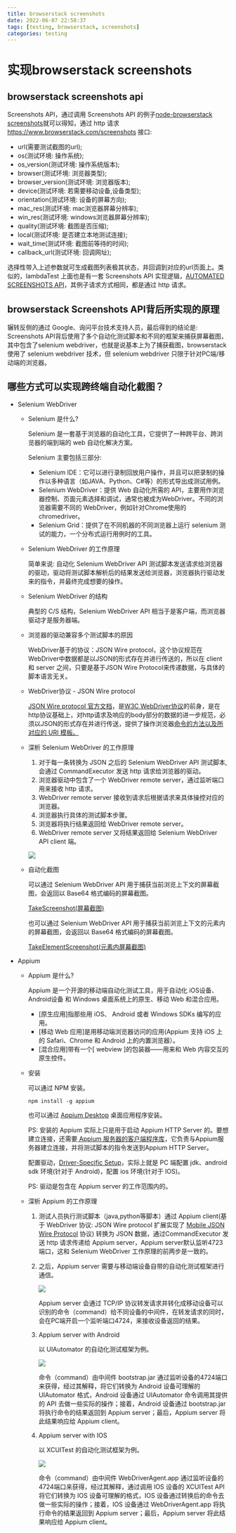 ```yaml
---
title: browserstack screenshots
date: 2022-06-07 22:58:37
tags: [testing, browserstack, screenshots]
categories: testing
---
```


# 实现browserstack screenshots

## browserstack screenshots api

   <a hef='https://www.browserstack.com/screenshots/api'>Screenshots API</a>，通过调用 Screenshots API 的例子<a href='https://github.com/scottgonzalez/node-browserstack/blob/master/lib/screenshot.js'>node-browserstack screenshots</a>就可以得知，通过 http 请求 https://www.browserstack.com/screenshots 接口:

  - url(需要测试截图的url);
  - os(测试环境: 操作系统);
  - os_version(测试环境: 操作系统版本);
  - browser(测试环境: 浏览器类型);
  - browser_version(测试环境: 浏览器版本);
  - device(测试环境: 若需要移动设备,设备类型);
  - orientation(测试环境: 设备的屏幕方向);
  - mac_res(测试环境: mac浏览器屏幕分辨率);
  - win_res(测试环境: windows浏览器屏幕分辨率);
  - quality(测试环境: 截图是否压缩);
  - local(测试环境: 是否建立本地测试连接);
  - wait_time(测试环境: 截图前等待的时间);
  - callback_url(测试环境: 回调网址);

选择性带入上述参数就可生成截图列表极其状态，并回调到对应的url页面上。类似的，lambdaTest 上面也是有一套 Screenshots API 实现逻辑，<a href="https://www.lambdatest.com/support/api-doc/">AUTOMATED SCREENSHOTS API</a>，其例子请求方式相同，都是通过 http 请求。

## browserstack Screenshots API背后所实现的原理

辗转反侧的通过 Google、询问平台技术支持人员，最后得到的结论是: Screenshots API背后使用了多个自动化测试脚本和不同的框架来捕获屏幕截图，其中包含了selenium webdriver，也就是说基本上为了捕获截图，browserstack 使用了 selenium webdriver 技术，但 selenium webdriver 只限于针对PC端/移动端的浏览器。

## 哪些方式可以实现跨终端自动化截图？

  - Selenium WebDriver

    - Selenium 是什么?

      Selenium 是一套基于浏览器的自动化工具，它提供了一种跨平台、跨浏览器的端到端的 web 自动化解决方案。
    
      Selenium 主要包括三部分:
  
       - Selenium IDE：它可以进行录制回放用户操作，并且可以把录制的操作以多种语言（如JAVA、Python、C#等）的形式导出成测试用例。
       - Selenium WebDriver：提供 Web 自动化所需的 API，主要用作浏览器控制、页面元素选择和调试，通常也被成为WebDriver。不同的浏览器需要不同的 WebDriver，例如针对Chrome使用的chromedriver。
       - Selenium Grid：提供了在不同机器的不同浏览器上运行 selenium 测试的能力，一个分布式运行用例时的工具。
    
    - Selenium WebDriver 的工作原理

      简单来说: 自动化 Selenium WebDriver API 测试脚本发送请求给浏览器的驱动，驱动将测试脚本解析后的结果发送给浏览器，浏览器执行驱动发来的指令，并最终完成想要的操作。
  
    - Selenium WebDriver 的结构

      典型的 C/S 结构，Selenium WebDriver API 相当于是客户端，而浏览器驱动才是服务器端。
    
    - 浏览器的驱动兼容多个测试脚本的原因

      WebDriver基于的协议：JSON Wire protocol，这个协议规范在WebDriver中数据都是以JSON的形式存在并进行传送的，所以在 client 和 server 之间，只要是基于JSON Wire Protocol来传递数据，与具体的脚本语言无关。
    
    - WebDriver协议 - JSON Wire protocol

      <a href='https://www.selenium.dev/documentation/legacy/json_wire_protocol/'>JSON Wire protocol 官方文档</a>，是<a href='https://w3c.github.io/webdriver/'>W3C WebDriver协议</a>的前身，是在http协议基础上，对http请求及响应的body部分的数据的进一步规范，必须以JSON的形式存在并进行传送，提供了操作浏览器<a href='https://w3c.github.io/webdriver/#endpoints'>命令的方法以及所对应的 URI 模板。<a>

    - 深析 Selenium WebDriver 的工作原理

        1. 对于每一条转换为 JSON 之后的 Selenium WebDriver API 测试脚本,会通过 CommandExecutor 发送 http 请求给浏览器的驱动。
        2. 浏览器驱动中包含了一个 WebDriver remote server，通过监听端口用来接收 http 请求。
        3. WebDriver remote server 接收到请求后根据请求来具体操控对应的浏览器。
        4. 浏览器执行具体的测试脚本步骤。
        5. 浏览器将执行结果返回给 WebDriver remote server。
        6. WebDriver remote server 又将结果返回给 Selenium WebDriver API client 端。

      ![](/images/basic_comms.png)
    
    - 自动化截图

      可以通过 Selenium WebDriver API 用于捕获当前浏览上下文的屏幕截图，会返回以 Base64 格式编码的屏幕截图。
    
      <a href='https://www.selenium.dev/documentation/webdriver/browser/windows/#takescreenshot'>TakeScreenshot(屏幕截图)</a>

      也可以通过 Selenium WebDriver API 用于捕获当前浏览上下文的元素内的屏幕截图，会返回以 Base64 格式编码的屏幕截图。

      <a href='https://www.selenium.dev/documentation/webdriver/browser/windows/#takeelementscreenshot'>TakeElementScreenshot(元素内屏幕截图)</a>
    

  - Appium

    - Appium 是什么?

      Appium 是一个开源的移动端自动化测试工具，用于自动化 iOS设备、 Android设备 和 Windows 桌面系统上的原生、移动 Web 和混合应用。
    
      - [原生应用]指那些用 iOS、 Android 或者 Windows SDKs 编写的应用。
      - [移动 Web 应用]是用移动端浏览器访问的应用(Appium 支持 iOS 上的 Safari、Chrome 和 Android 上的内置浏览器）。
      - [混合应用]带有一个[ webview ]的包装器——用来和 Web 内容交互的原生控件。
    
    - 安装

      可以通过 NPM 安装。

          npm install -g appium

      也可以通过 <a href='https://github.com/appium/appium-desktop/releases'>Appium Desktop</a> 桌面应用程序安装。
  
      PS: 安装的 Appium 实际上只是用于启动 Appium HTTP Server 的。要想建立连接，还需要<a href='https://appium.io/docs/en/about-appium/appium-clients/index.html'> Appium 服务器的客户端程序库</a>，它负责与Appium服务器建立连接，并将测试脚本的指令发送到Appium HTTP Server。
    
      配置驱动，<a href='https://appium.io/docs/en/about-appium/getting-started/?lang=zh#driver-specific-setup'>Driver-Specific Setup</a>，实际上就是 PC 端配置 jdk、android sdk 环境(针对于 Android)，配置 ios 环境(针对于 IOS)。
    
      PS: 驱动是包含在 Appium server 的工作范围内的。

    - 深析 Appium 的工作原理

      1. 测试人员执行测试脚本（java,python等脚本）通过 Appium client(基于 WebDriver 协议: JSON Wire protocol 扩展实现了 <a href='https://github.com/SeleniumHQ/mobile-spec/blob/master/spec-draft.md'>Mobile JSON Wire Protocol</a> 协议) 转换为 JSON 数据，通过CommandExecutor 发送 http 请求传递给 Appium server，Appium server默认监听4723端口，这和 Selenium WebDriver 工作原理的前两步是一致的。
      2. 之后，Appium server 需要与移动端设备自带的自动化测试框架进行通信。
         
         ![](/images/automate_test.png)
      
         Appium server 会通过 TCP/IP 协议转发请求并转化成移动设备可以识别的命令（command）给不同设备的中间件，在转发请求的同时，会在PC端开启一个监听端口4724，来接收设备返回的结果。
      3. Appium server with Android
      
         以 UIAutomator 的自动化测试框架为例。

         ![](/images/appium_android.png)

         命令（command）由中间件 bootstrap.jar 通过监听设备的4724端口来获得，经过其解释，将它们转换为 Android 设备可理解的 UIAutomator 格式，Android 设备通过 UIAutomator 命令调用其提供的 API 去做一些实际的操作；接着，Android 设备通过 bootstrap.jar 将执行命令的结果返回到 Appium server；最后，Appium server 将此结果响应给 Appium client。
      4. Appium server with IOS

         以 XCUITest 的自动化测试框架为例。

         ![](/images/appium_ios.png)

         命令（command）由中间件 WebDriverAgent.app 通过监听设备的4724端口来获得，经过其解释，通过调用 IOS 设备的 XCUITest API 将它们转换为 IOS 设备可理解的格式，IOS 设备通过转换后的命令去做一些实际的操作；接着，IOS 设备通过 WebDriverAgent.app 将执行命令的结果返回到 Appium server；最后，Appium server 将此结果响应给 Appium client。
